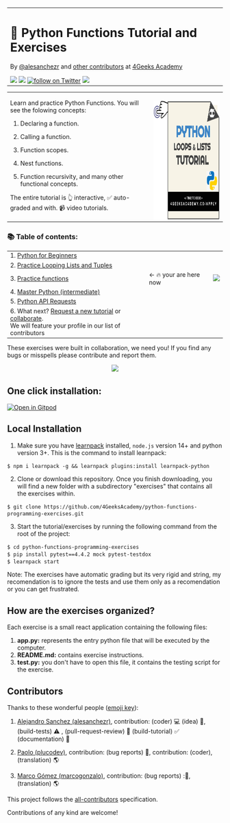 <table>
  <tr>
    <td>
      <h1> 🐍 Python Functions Tutorial and Exercises</h1>
      <p>By <a href="https://twitter.com/alesanchezr">@alesanchezr</a> and <a href="https://github.com/4GeeksAcademy/python-functions-programming-exercises/graphs/contributors">other contributors</a> at <a href="http://4geeksacademy.co/">4Geeks Academy</a></p>
      <img src="https://img.shields.io/github/last-commit/4geeksacademy/python-functions-programming-exercises" />
      <a href="https://breatheco.de"><img src="https://img.shields.io/badge/certified-BreatheCode-blue" /></a>
      <a href="https://twitter.com/alesanchezr"><img src="https://img.shields.io/twitter/follow/alesanchezr?style=social&logo=twitter" alt="follow on Twitter"></a>
      <a href="https://gitpod.io#https://github.com/4GeeksAcademy/python-functions-programming-exercises.git"><img src="https://img.shields.io/badge/Gitpod-ready--to--code-blue?logo=gitpod" /></a>
    </td>
  </tr>
</table>

</table>
<table>
  <tr>
    <td>  
      <p>
Learn and practice Python Functions. You will see the folowing concepts:

1. Declaring a function.

2. Calling a function.

3. Function scopes. 

4. Nest functions.

5. Function recursivity, and many other functional concepts. 

The entire tutorial is 👆 interactive, ✅ auto-graded and with. 📹 video tutorials.
      </p>
    </td>
    <td>  
      <a href="https://www.4geeksacademy.co"><img height="280" align="right" src="https://raw.githubusercontent.com/4GeeksAcademy/python-lists-loops-programming-exercises/master/python-lp-badge.png"></a>
    </td>
  </tr>
</table>   


<h3>📚 Table of contents:</h3>
<table>
  <tr>
    <td>1. <a href="https://github.com/4GeeksAcademy/python-beginner-programming-exercises">Python for Beginners</a> </td>
  </tr>
  <tr color="white"><td>2. <a href="https://github.com/4GeeksAcademy/python-lists-loops-programming-exercises">Practice Looping Lists and Tuples</a></td></tr>
  <tr><td>3. <a href="https://github.com/4GeeksAcademy/python-functions-programming-exercises">Practice functions</a></td>
<td>← 🔥 your are here now</td>
    <td><a href="https://gitpod.io#https://github.com/4GeeksAcademy/python-functions-programming-exercises.git"><img src="https://gitpod.io/button/open-in-gitpod.svg" /></a></td>
  </tr>
  <tr><td>4. <a href="https://github.com/4GeeksAcademy/master-python-programming-exercises">Master Python (intermediate)</a></td></tr>
  <tr><td>5. <a href="https://github.com/4GeeksAcademy/python-http-requests-api-tutorial-exercises">Python API Requests</a></td></tr>
  <tr><td>6. What next? <a href="https://github.com/4GeeksAcademy/About-4Geeks-Academy/issues/new">Request a new tutorial</a> or <a href="https://github.com/4GeeksAcademy/About-4Geeks-Academy/labels/help%20wanted">collaborate</a>.<br /> We will feature your profile in our list of contributors</td></tr>
</table>

These exercises were built in collaboration, we need you! If you find any bugs or misspells please contribute and report them.

<!-- hide -->
<p align="center">
  <a href="https://www.youtube.com/watch?v=GjQEotj3t6Y&list=PLCVs_S8Skwp9_apbj_ls2euakDALiWqSN"><img src="https://github.com/4GeeksAcademy/python-beginner-programming-exercises/blob/master/python-intro.gif?raw=true"></a>
</p>

## One click installation:

[![Open in Gitpod](https://gitpod.io/button/open-in-gitpod.svg)](https://gitpod.io#https://github.com/4GeeksAcademy/python-functions-programming-exercises.git)


## Local Installation

1) Make sure you have [learnpack](https://learnpack.co) installed, `node.js` version 14+ and python version 3+. This is the command to install learnpack:

```
$ npm i learnpack -g && learnpack plugins:install learnpack-python
```

2) Clone or download this repository. Once you finish downloading, you will find a new folder with a subdirectory "exercises" that contains all the exercises within.

```
$ git clone https://github.com/4GeeksAcademy/python-functions-programming-exercises.git
```

3) Start the tutorial/exercises by running the following command from the root of the project:

```sh
$ cd python-functions-programming-exercises
$ pip install pytest==4.4.2 mock pytest-testdox
$ learnpack start
```

Note: The exercises have automatic grading but its very rigid and string, my recomendation is to ignore the tests and use them only as a recomendation or you can get frustrated.

<!-- endhide -->
## How are the exercises organized?

Each exercise is a small react application containing the following files:

1. **app.py:** represents the entry python file that will be executed by the computer.
2. **README.md:** contains exercise instructions.
3. **test.py:** you don't have to open this file, it contains the testing script for the exercise.

## Contributors

Thanks to these wonderful people ([emoji key](https://github.com/kentcdodds/all-contributors#emoji-key)):

1. [Alejandro Sanchez (alesanchezr)](https://github.com/alesanchezr), contribution: (coder) 💻  (idea) 🤔, (build-tests) ⚠️ , (pull-request-review) 👀 (build-tutorial) ✅ (documentation) 📖

2. [Paolo (plucodev)](https://github.com/plucodev), contribution: (bug reports) 🐛, contribution: (coder), (translation) 🌎

3. [Marco Gómez (marcogonzalo)](https://github.com/marcogonzalo), contribution: (bug reports) :🐛, (translation) 🌎


This project follows the [all-contributors](https://github.com/kentcdodds/all-contributors) specification.

Contributions of any kind are welcome!
